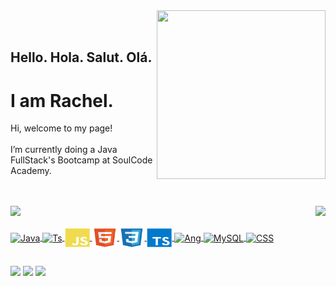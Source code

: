 <div>
<img src="https://user-images.githubusercontent.com/61168357/207781516-9d87d7c7-bda1-48bd-8d6a-2856ff7c25f3.jpg" width="270px" height="270px" align="right"/>
</div>
<br><br>
 
<p align="left"> 

 ## Hello. Hola. Salut. Olá.

# I am Rachel.
Hi, welcome to my page!<br/><br/>
 I’m currently doing a Java FullStack's Bootcamp at SoulCode Academy.
</p>
<br><br>
 
 <div >
  <a href="https://github.com/rachel1986">
  <img height="160em" align="right" src="https://github-readme-stats.vercel.app/api?username=rachel1986&show_icons=true&theme=dracula&include_all_commits=true&count_private=true"/>
  <img height="160em" src="https://github-readme-stats.vercel.app/api/top-langs/?username=rachel1986&layout=compact&langs_count=7&theme=dracula"/>
</div>
<div style="display: inline_block"><br>
  <img align="center" alt="Java" height="45" width="55" src="https://cdn.jsdelivr.net/gh/devicons/devicon/icons/java/java-original-wordmark.svg" />  
  <img align="center" alt="Ts" height="30" width="40" src="https://cdn.jsdelivr.net/gh/devicons/devicon/icons/spring/spring-original.svg" />          
  <img align="center" alt="Js" height="30" width="40" src="https://raw.githubusercontent.com/devicons/devicon/master/icons/javascript/javascript-plain.svg">
  <img align="center" alt="HTML" height="30" width="40" src="https://raw.githubusercontent.com/devicons/devicon/master/icons/html5/html5-original.svg">
  <img align="center" alt="CSS" height="30" width="40" src="https://raw.githubusercontent.com/devicons/devicon/master/icons/css3/css3-original.svg">
  <img align="center" alt="Ts" height="30" width="40" src="https://raw.githubusercontent.com/devicons/devicon/master/icons/typescript/typescript-plain.svg">
  <img align="center" alt="Ang" height="35" width="45" src="https://cdn.jsdelivr.net/gh/devicons/devicon/icons/angularjs/angularjs-original.svg" />  
  <img align="center" alt="MySQL" height="30" width="40" src="https://cdn.jsdelivr.net/gh/devicons/devicon/icons/mysql/mysql-original.svg" />  
  <img align="center" alt="CSS" height="30" width="40" src="https://cdn.jsdelivr.net/gh/devicons/devicon/icons/firebase/firebase-plain.svg" />    
 </div>
  
  ##
  
  <div> 
   <a href="https://www.instagram.com/rachelguzman86/" target="_blank"><img src="https://img.shields.io/badge/-Instagram-%23E4405F?style=for-the-badge&logo=instagram&logoColor=white" target="_blank"></a> 
  <a href = "mailto:guzmanvalenciorachel@gmail.com"><img src="https://img.shields.io/badge/-Gmail-%23333?style=for-the-badge&logo=gmail&logoColor=white" target="_blank"></a>
  <a href="https://www.linkedin.com/in/rachel-guzman-valencio/" target="_blank"><img src="https://img.shields.io/badge/-LinkedIn-%230077B5?style=for-the-badge&logo=linkedin&logoColor=white" target="_blank"></a>  
</div>


